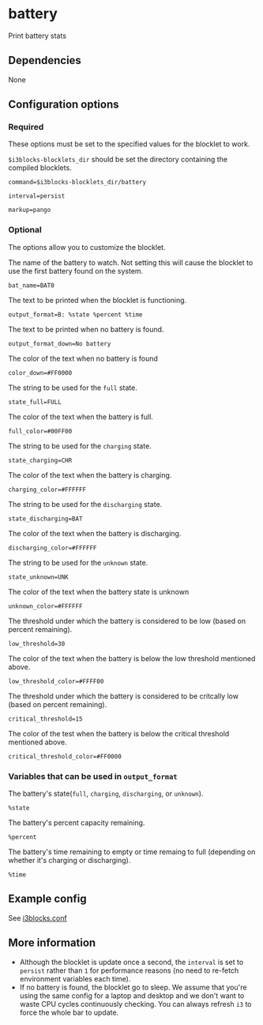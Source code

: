 # battery
Print battery stats

## Dependencies
None

## Configuration options

### Required
These options must be set to the specified values for the blocklet to work.

`$i3blocks-blocklets_dir` should be set the directory containing the compiled blocklets.
```
command=$i3blocks-blocklets_dir/battery
```
```
interval=persist
```
```
markup=pango
```

### Optional
The options allow you to customize the blocklet.

The name of the battery to watch. Not setting this will cause the blocklet to use the first battery found on the system.
```
bat_name=BAT0
```
The text to be printed when the blocklet is functioning.
```
output_format=B: %state %percent %time
```
The text to be printed when no battery is found.
```
output_format_down=No battery
```
The color of the text when no battery is found
```
color_down=#FF0000
```
The string to be used for the `full` state.
```
state_full=FULL
```
The color of the text when the battery is full.
```
full_color=#00FF00
```
The string to be used for the `charging` state.
```
state_charging=CHR
```
The color of the text when the battery is charging.
```
charging_color=#FFFFFF
```
The string to be used for the `discharging` state.
```
state_discharging=BAT
```
The color of the text when the battery is discharging.
```
discharging_color=#FFFFFF
```
The string to be used for the `unknown` state.
```
state_unknown=UNK
```
The color of the text when the battery state is unknown
```
unknown_color=#FFFFFF
```
The threshold under which the battery is considered to be low (based on percent remaining).
```
low_threshold=30
```
The color of the text when the battery is below the low threshold mentioned above.
```
low_threshold_color=#FFFF00
```
The threshold under which the battery is considered to be critcally low (based on percent remaining).
```
critical_threshold=15
```
The color of the test when the battery is below the critical threshold mentioned above.
```
critical_threshold_color=#FF0000
```

### Variables that can be used in `output_format`

The battery's state(`full`, `charging`, `discharging`, or `unknown`).
```
%state
```
The battery's percent capacity remaining.
```
%percent
```
The battery's time remaining to empty or time remaing to full (depending on whether it's charging or discharging).
```
%time
```

## Example config
See [i3blocks.conf](i3blocks.conf)

## More information
- Although the blocklet is update once a second, the `interval` is set to `persist` rather than `1` for performance reasons (no need to re-fetch environment variables each time).
- If no battery is found, the blocklet go to sleep. We assume that you're using the same config for a laptop and desktop and we don't want to waste CPU cycles continuously checking. You can always refresh `i3` to force the whole bar to update.
